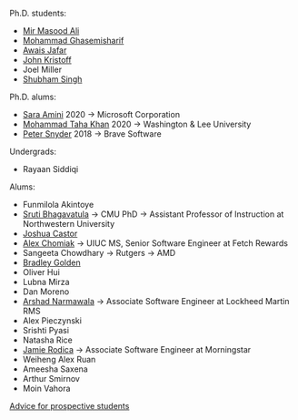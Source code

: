 Ph.D. students: 

* [Mir Masood Ali][masood]
* [Mohammad Ghasemisharif][moe]
* [Awais Jafar][awais]
* [John Kristoff][jtk]
* Joel Miller
* [Shubham Singh][shubham]

Ph.D. alums:

* [Sara Amini][sara] 2020 -> Microsoft Corporation
* [Mohammad Taha Khan][taha] 2020 -> Washington & Lee University
* [Peter Snyder][pete] 2018 -> Brave Software

Undergrads:

* Rayaan Siddiqi

Alums:

* Funmilola Akintoye
* [Sruti Bhagavatula][sruti] -> CMU PhD -> Assistant Professor of Instruction at Northwestern University
* [Joshua Castor][josh]
* [Alex Chomiak](https://www.linkedin.com/in/alex-chomiak-308bb0195/) -> UIUC MS, Senior Software Engineer at Fetch Rewards
* Sangeeta Chowdhary -> Rutgers -> AMD
* [Bradley Golden][bradley]
* Oliver Hui
* Lubna Mirza
* Dan Moreno
* [Arshad Narmawala](https://www.linkedin.com/in/anarmawala) -> Associate Software Engineer at Lockheed Martin RMS
* Alex Pieczynski
* Srishti Pyasi
* Natasha Rice
* [Jamie Rodica](https://www.linkedin.com/in/jamie-rodica/) -> Associate Software Engineer at Morningstar
* Weiheng Alex Ruan
* Ameesha Saxena
* Arthur Smirnov
* Moin Vahora


[Advice for prospective students](prospective.html)

[masood]: https://mirmasoodali.com/
[awais]: https://www.cs.uic.edu/~awais/
[jtk]: https://dataplane.org/jtk/
[josh]: https://bluuarc.github.io/
[bradley]: https://bradleygolden.github.io/
[sruti]: https://www.cs.cmu.edu/~sbhagava/
[taha]: https://www.tahakhan.net/
[pete]: https://www.peteresnyder.com/
[arthur]: https://www.cs.uic.edu/~asmirnov/
[sara]: https://www.cs.uic.edu/~samini/
[moe]: https://www.cs.uic.edu/~mghasemi/
[shubham]: https://shubhams.github.io/